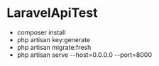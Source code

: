 # LaravelApiTest

* composer install
* php artisan key:generate
* php artisan migrate:fresh
* php artisan serve --host=0.0.0.0 --port=8000